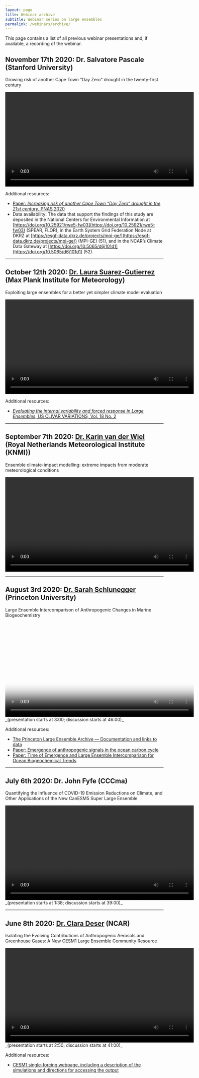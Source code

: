 ```yaml
---
layout: page
title: Webinar archive
subtitle: Webinar series on large ensembles
permalink: /webinars/archive/
---
```


This page contains a list of all previous webinar presentations and, if available, a recording of the webinar.

## November 17th 2020: Dr.  Salvatore Pascale (Stanford University)

Growing risk of another Cape Town “Day Zero” drought in the twenty-first century

<video width="600" controls>
  <source src="https://swift.dkrz.de/v1/dkrz_caba26f2-8188-44a7-a55f-e59d33d34c7d/SMILE_webinar/SMILE_webinar6_Pascale.mp4" type="video/mp4">
  Your browser does not support HTML video.
</video> 

Additional resources:
- [Paper: *Increasing risk of another Cape Town “Day Zero” drought in the 21st century*, PNAS 2020](https://www.pnas.org/content/early/2020/11/03/2009144117)
- Data availability: The data that support the findings of this study are deposited in the National Centers for Environmental Information at [https://doi.org/10.25921/rwe5-fw03](https://doi.org/10.25921/rwe5-fw03) (SPEAR, FLOR), in the Earth System Grid Federation Node at DKRZ at [https://esgf-data.dkrz.de/projects/mpi-ge/](https://esgf-data.dkrz.de/projects/mpi-ge/) (MPI-GE) (51), and in the NCAR’s Climate Data Gateway at [https://doi.org/10.5065/d6j101d1](https://doi.org/10.5065/d6j101d1) (52).


---

## October 12th 2020: [Dr. Laura Suarez-Gutierrez](https://www.mpimet.mpg.de/en/staff/laura-suarez-gutierrez/) (Max Plank Institute for Meteorology)

Exploiting large ensembles for a better yet simpler climate model evaluation

<video width="600" controls>
  <source src="https://swift.dkrz.de/v1/dkrz_caba26f2-8188-44a7-a55f-e59d33d34c7d/SMILE_webinar/SMILE_webinar5_Suarez_Gutierrez.mp4" type="video/mp4">
  Your browser does not support HTML video.
</video> 

Additional resources:
- [*Evaluating the internal variability and forced response in Large Ensembles*, US CLIVAR VARIATIONS, Vol. 18 No. 2](https://indd.adobe.com/view/20699135-35f6-4eaf-b85e-77553c2d0a4e?startpage=27)


---


## September 7th 2020: [Dr. Karin van der Wiel](http://www.karinvanderwiel.nl/) (Royal Netherlands Meteorological Institute (KNMI))
Ensemble climate-impact modelling: extreme impacts from moderate meteorological conditions

<video width="600" controls>
  <source src="https://swift.dkrz.de/v1/dkrz_caba26f2-8188-44a7-a55f-e59d33d34c7d/SMILE_webinar/SMILE_webinar4_vanderwiel.mp4" type="video/mp4">
  Your browser does not support HTML video.
</video> 

---

## August 3rd 2020: [Dr. Sarah Schlunegger](https://www.sarahschlunegger.com) (Princeton University)

Large Ensemble Intercomparison of Anthropogenic Changes in Marine Biogeochemistry

<video width="600" poster="https://large-ensemble.github.io/webinars/intro_image_webinar3.png" controls>
  <source src="https://swift.dkrz.de/v1/dkrz_caba26f2-8188-44a7-a55f-e59d33d34c7d/SMILE_webinar/SMILE_webinar3_Schlunegger.mp4" type="video/mp4">
  Your browser does not support HTML video.
</video> _(presentation starts at 3:00; discussion starts at 46:00)_

Additional resources:
- [The Princeton Large Ensemble Archive — Documentation and links to data](https://www.sarahschlunegger.com/large-ensemble-archive)
- [Paper: Emergence of anthropogenic signals in the ocean carbon cycle](https://www.nature.com/articles/s41558-019-0553-2?proof=true19)
- [Paper: Time of Emergence and Large Ensemble Intercomparison for Ocean Biogeochemical Trends](https://agupubs.onlinelibrary.wiley.com/doi/full/10.1029/2019GB006453)

---

## July 6th 2020: Dr. John Fyfe (CCCma)

Quantifying the Influence of COVID-19 Emission Reductions on Climate, and Other Applications of the New CanESM5 Super Large Ensemble

<video width="600" controls>
  <source src="https://swift.dkrz.de/v1/dkrz_caba26f2-8188-44a7-a55f-e59d33d34c7d/SMILE_webinar/SMILE_webinar2_Fyfe.mp4" type="video/mp4">
  Your browser does not support HTML video.
</video> _(presentation starts at 1:38; discussion starts at 39:00)_


---

## June 8th 2020: [Dr. Clara Deser](http://www.cgd.ucar.edu/staff/cdeser/) (NCAR)

Isolating the Evolving Contributions of Anthropogenic Aerosols and Greenhouse Gases: A New CESM1 Large Ensemble Community Resource

<video width="600" controls>
  <source src="https://swift.dkrz.de/v1/dkrz_caba26f2-8188-44a7-a55f-e59d33d34c7d/SMILE_webinar/SMILE_webinar1_Deser.mp4" type="video/mp4">
  Your browser does not support HTML video.
</video> _(presentation starts at 2:50; discussion starts at 41:00)_

Additional resources:
- [CESM1 single-forcing webpage, including a description of the simulations and directions for accessing the output](
http://www.cesm.ucar.edu/working_groups/CVC/simulations/cesm1-single_forcing_le.html)

<!-- Global site tag (gtag.js) - Google Analytics -->
<!-- Analytics only implemented for archive page to count views of recordings. -->
<script async src="https://www.googletagmanager.com/gtag/js?id=UA-168908993-1"></script>
<script>
  window.dataLayer = window.dataLayer || [];
  function gtag(){dataLayer.push(arguments);}
  gtag('js', new Date());

  gtag('config', 'UA-168908993-1');
</script>


